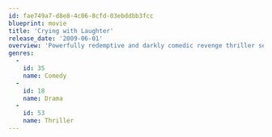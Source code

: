 ```yaml
---
id: fae749a7-d8e8-4c06-8cfd-03ebddbb3fcc
blueprint: movie
title: 'Crying with Laughter'
release_date: '2009-06-01'
overview: 'Powerfully redemptive and darkly comedic revenge thriller set in the vicious world of stand-up comedy, starring Stephen McCole and Malcolm Shields.'
genres:
  -
    id: 35
    name: Comedy
  -
    id: 18
    name: Drama
  -
    id: 53
    name: Thriller
---
```

